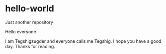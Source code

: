 # hello-world
Just another repository

Hello everyone

I am Tegshigzugder and everyone calls me Tegshig.
I hope you have a good day. Thanks for reading.

